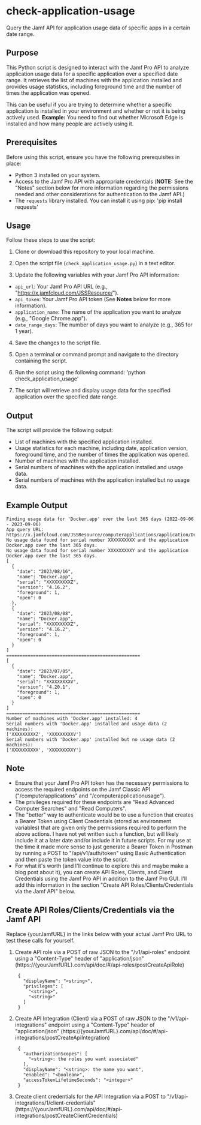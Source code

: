 # check-application-usage
Query the Jamf API for application usage data of specific apps in a certain date range.

## Purpose
This Python script is designed to interact with the Jamf Pro API to analyze application usage data for a specific application over a specified date range. It retrieves the list of machines with the application installed and provides usage statistics, including foreground time and the number of times the application was opened.

This can be useful if you are trying to determine whether a specific application is installed in your environment and whether or not it is being actively used. **Example:** You need to find out whether Microsoft Edge is installed and how many people are actively using it.

## Prerequisites
Before using this script, ensure you have the following prerequisites in place:

- Python 3 installed on your system.
- Access to the Jamf Pro API with appropriate credentials (**NOTE:** See the "Notes" section below for more information regarding the permissions needed and other considerations for authentication to the Jamf API.)
- The `requests` library installed. You can install it using pip: 'pip install requests'

## Usage
Follow these steps to use the script:

1. Clone or download this repository to your local machine.

2. Open the script file (`check_application_usage.py`) in a text editor.

3. Update the following variables with your Jamf Pro API information:

- `api_url`: Your Jamf Pro API URL (e.g., "https://x.jamfcloud.com/JSSResource/").
- `api_token`: Your Jamf Pro API token (See **Notes** below for more information).
- `application_name`: The name of the application you want to analyze (e.g., "Google Chrome.app").
- `date_range_days`: The number of days you want to analyze (e.g., 365 for 1 year).

4. Save the changes to the script file.

5. Open a terminal or command prompt and navigate to the directory containing the script.

6. Run the script using the following command: 'python check_application_usage'

7. The script will retrieve and display usage data for the specified application over the specified date range.

## Output
The script will provide the following output:

- List of machines with the specified application installed.
- Usage statistics for each machine, including date, application version, foreground time, and the number of times the application was opened.
- Number of machines with the application installed.
- Serial numbers of machines with the application installed and usage data.
- Serial numbers of machines with the application installed but no usage data.

## Example Output
```
Finding usage data for 'Docker.app' over the last 365 days (2022-09-06 - 2023-09-06)
App query URL: https://x.jamfcloud.com/JSSResource/computerapplications/application/Docker.app
No usage data found for serial number XXXXXXXXXX and the application Docker.app over the last 365 days.
No usage data found for serial number XXXXXXXXXY and the application Docker.app over the last 365 days.
[
  {
    "date": "2023/08/16",
    "name": "Docker.app",
    "serial": "XXXXXXXXXZ",
    "version": "4.16.2",
    "foreground": 1,
    "open": 0
  },
  {
    "date": "2023/08/08",
    "name": "Docker.app",
    "serial": "XXXXXXXXXZ",
    "version": "4.16.2",
    "foreground": 1,
    "open": 0
  }
]
==================================================
[
  {
    "date": "2023/07/05",
    "name": "Docker.app",
    "serial": "XXXXXXXXXV",
    "version": "4.20.1",
    "foreground": 1,
    "open": 0
  }
]
==================================================
Number of machines with 'Docker.app' installed: 4
Serial numbers with 'Docker.app' installed and usage data (2 machines):
['XXXXXXXXXZ', 'XXXXXXXXXV']
Serial numbers with 'Docker.app' installed but no usage data (2 machines):
['XXXXXXXXXX', 'XXXXXXXXXY']
```

## Note
- Ensure that your Jamf Pro API token has the necessary permissions to access the required endpoints on the Jamf Classic API ("/computerapplications" and "/computerapplicationusage").
- The privileges required for these endpoints are "Read Advanced Computer Searches" and "Read Computers". 
- The "better" way to authenticate would be to use a function that creates a Bearer Token using Client Credentials (stored as environment variables) that are given only the permissions required to perform the above actions. I have not yet written such a function, but will likely include it at a later date and/or include it in future scripts. For my use at the time it made more sense to just generate a Bearer Token in Postman by running a POST to "/api/v1/auth/token" using Basic Authentication and then paste the token value into the script.
- For what it's worth (and I'll continue to explore this and maybe make a blog post about it), you can create API Roles, Clients, and Client Credentials using the Jamf Pro API in addition to the Jamf Pro GUI. I'll add this information in the section "Create API Roles/Clients/Credentials via the Jamf API" below.

## Create API Roles/Clients/Credentials via the Jamf API
Replace {yourJamfURL} in the links below with your actual Jamf Pro URL to test these calls for yourself.

1. Create API role via a POST of raw JSON to the "/v1/api-roles" endpoint using a "Content-Type" header of "application/json" (https://{yourJamfURL}.com/api/doc/#/api-roles/postCreateApiRole)
		
		{
		  "displayName": "<string>",
		  "privileges": [
		    "<string>",
		    "<string>"
		  ]
		}
		
2. Create API Integration (Client) via a POST of raw JSON to the "/v1/api-integrations" endpoint using a "Content-Type" header of "application/json" (https://{yourJamfURL}.com/api/doc/#/api-integrations/postCreateApiIntegration)
		
		{
		  "authorizationScopes": [
		    "<string>: the roles you want associated"
		  ],
		  "displayName": "<string>: the name you want",
		  "enabled": "<boolean>",
		  "accessTokenLifetimeSeconds": "<integer>"
		}
		
3. Create client credentials for the API Integration via a POST to "/v1/api-integrations/1/client-credentials" (https://{yourJamfURL}.com/api/doc/#/api-integrations/postCreateClientCredentials)


